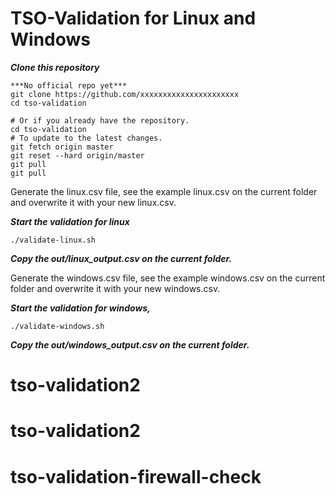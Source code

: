 # TSO-Validation for Linux and Windows

***Clone this repository***

```
***No official repo yet***
git clone https://github.com/xxxxxxxxxxxxxxxxxxxxxx
cd tso-validation

# Or if you already have the repository.
cd tso-validation
# To update to the latest changes.
git fetch origin master
git reset --hard origin/master
git pull
git pull
```

Generate the linux.csv file, see the example linux.csv on the current folder and overwrite it with your new linux.csv.

***Start the validation for linux***
```
./validate-linux.sh
```

***Copy the out/linux_output.csv on the current folder.***

Generate the windows.csv file, see the example windows.csv on the current folder and overwrite it with your new windows.csv.

***Start the validation for windows,***
```
./validate-windows.sh
```

***Copy the out/windows_output.csv on the current folder.***
# tso-validation2
# tso-validation2
# tso-validation-firewall-check
